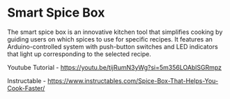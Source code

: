 # Smart Spice Box
The smart spice box is an innovative kitchen tool that simplifies cooking by guiding users on which spices to use for specific recipes. It features an Arduino-controlled system with push-button switches and LED indicators that light up corresponding to the selected recipe. 

Youtube Tutorial - https://youtu.be/tijRumN3yWg?si=5m356LOAblSGRmpz

Instructable - https://www.instructables.com/Spice-Box-That-Helps-You-Cook-Faster/
